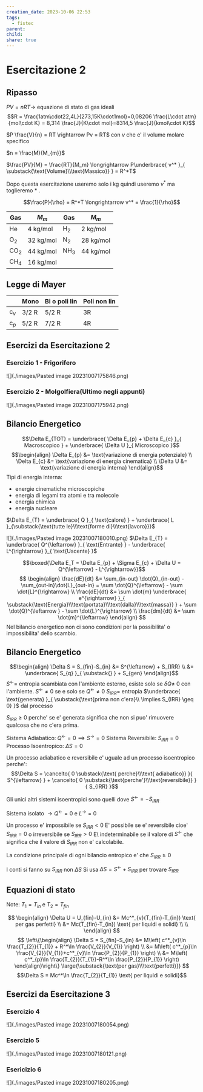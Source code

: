 ```yaml
---
creation_date: 2023-10-06 22:53
tags:
  - fistec
parent: 
child: 
share: true
---
```


# Esercitazione 2

## Ripasso

$PV = nRT \rightarrow$ equazione di stato di gas ideali
$$R = \frac{1atm\cdot22,4L}{273,15K\cdot1mol}=0,08206 \frac{L\cdot atm}{mol\cdot K} = 8,314 \frac{J}{K\cdot mol}=8314,5 \frac{J}{kmol\cdot K}$$

$P \frac{V}{n} = RT \rightarrow Pv = RT$ con $v$ che e' il volume molare specifico

$n = \frac{M}{M_{m}}$

$\frac{PV}{M} = \frac{RT}{M_m} \longrightarrow P\underbrace{ v^* }_{ \substack{\text{Volume}\\\text{Massico}} } = R^*T$

Dopo questa esercitazione useremo solo i kg quindi useremo $v^*$ ma toglieremo * .

$$\frac{P}{\rho} = R^*T \longrightarrow v^* = \frac{1}{\rho}$$

| Gas      | $M_{m}$   | Gas      | $M_{m}$   |
| -------- | --------- | -------- | --------- |
| He       | 4 kg/mol  | H$_{2}$  | 2 kg/mol  |
| O$_{2}$  | 32 kg/mol | N$_{2}$  | 28 kg/mol |
| CO$_{2}$ | 44 kg/mol | NH$_{3}$ | 44 kg/mol |
| CH$_{4}$ | 16 kg/mol          |          |           |

## Legge di Mayer

|         | Mono  | Bi o poli lin | Poli non lin |
| ------- | ----- | ------------- | ------------ |
| c$_{v}$ | 3/2 R | 5/2 R         | 3R           |
| c$_{p}$ | 5/2 R | 7/2 R         | 4R             |

## Esercizi da Esercitazione 2
### Esercizio 1 - Frigorifero

<!Diagramma esercizio>
![](./images/Pasted image 20231007175846.png)
### Esercizio 2 - Molgolfiera(Ultimo negli appunti)

<!Diagramma esercizio>
![](./images/Pasted image 20231007175942.png)
## Bilancio Energetico

$$\Delta E_{TOT} = \underbrace{ \Delta E_{p} + \Delta E_{c} }_{ Macroscopico } + \underbrace{ \Delta U }_{ Microscopico }$$
$$\begin{align}
\Delta E_{p} &= \text{variazione di energia potenziale} \\
\Delta E_{c} &= \text{variazione di energia cinematica} \\
\Delta U &= \text{variazione di energia interna} 
\end{align}$$
Tipi di energia interna:
- energie cinematiche microscopiche
- energia di legami tra atomi e tra molecole
- energia chimica
- energia nucleare

$\Delta E_{T} = \underbrace{ Q }_{ \text{calore} } + \underbrace{ L }_{\substack{\text{tutte le}\\\text{forme di}\\\text{lavoro}}}$

<!Diagramma energia>
![](./images/Pasted image 20231007180010.png)
$\Delta E_{T} = \underbrace{ Q^{\leftarrow} }_{ \text{Entrante} } - \underbrace{ L^{\rightarrow} }_{ \text{Uscente} }$

$$\boxed{\Delta E_T = \Delta E_{p} + \Sigma E_{c} + \Delta U = Q^{\leftarrow} - L^{\rightarrow}}$$
$$
\begin{align}
\frac{dE}{dt} &= \sum_{in-out} \dot{Q}_{in-out} - \sum_{out-in}\dot{L}_{out-in} = \sum \dot{Q}^{\leftarrow} - \sum \dot{L}^{\rightarrow} \\
\frac{dE}{dt} &= \sum \dot{m} \underbrace{ e^{\rightarrow} }_{ \substack{\text{Energia}\\\text{portata}\\\text{dalla}\\\text{massa}} } + \sum \dot{Q}^{\leftarrow } - \sum \dot{L}^{\rightarrow} \\
\frac{dm}{dt}  &= \sum \dot{m}^{\leftarrow}
\end{align}
$$
Nel bilancio energetico non ci sono condizioni per la possibilita' o impossibilita' dello scambio.
## Bilancio Energetico

$$\begin{align}
\Delta S = S_{fin}-S_{in}  &= S^{\leftarrow} + S_{IRR} \\
 &= \underbrace{ S_{q} }_{ \substack{} } + S_{gen}
\end{align}$$
$S^{\leftarrow}=$ entropia scambiata con l'ambiente esterno, esiste solo se $\delta Q \neq$ 0 con l'ambiente.
$S^{\leftarrow}\neq 0$ se e solo se $Q^{\leftarrow}\neq 0$
$S_{IRR} =$ entropia $\underbrace{ \text{generata} }_{ \substack{\text{prima non c'era}\\ \implies S_{IRR} \geq 0} }$ dal processo

$S_{IRR} \geq 0$ perche' se e' generata significa che non si puo' rimuovere qualcosa che no c'era prima.

Sistema Adiabatico: $Q^{\leftarrow} = 0 \implies S^{\rightarrow}=0$
Sistema Reversibile: $S_{IRR} = 0$
Processo Isoentropico: $\Delta S = 0$

Un processo adiabatico e reversibile e' uguale ad un processo isoentropico perche':
$$\Delta S = \cancelto{ 0 \substack{\text{ perche}\\\text{ adiabatico}} }{ S^{\leftarrow} } + \cancelto{ 0 \substack{\text{perche'}\\\text{reversibile}} }{ S_{IRR} }$$

Gli unici altri sistemi isoentropici sono quelli dove $S^{\leftarrow}= - S_{IRR}$

Sistema isolato $\rightarrow Q^{\leftarrow} = 0$ e $L^{\rightarrow} = 0$

Un processo e' impossibile se $S_{IRR} <0$
E' possibile se e' reversibile cioe' $S_{IRR}=0$ o irreversibile se $S_{IRR} > 0$
E\ indeterminabile se il valore di $S^{\leftarrow}$ che significa che il valore di $S_{IRR}$ non e' calcolabile.

La condizione principale di ogni bilancio entropico e' che $S_{IRR} \geq 0$

I conti si fanno su $S_{IRR}$ non $\Delta S$
Si usa $\Delta S = S^{\leftarrow} + S_{IRR}$ per trovare $S_{IRR}$

## Equazioni di stato

Note: $T_{1} = T_{in}$ e $T_{2} = T_{fin}$

$$
\begin{align}
\Delta U = U_{fin}-U_{in}  &= Mc^*_{v}(T_{fin}-T_{in}) \text{ per gas perfetti} \\
 &= Mc(T_{fin}-T_{in}) \text{ per liquidi e solidi} \\
 \\
\end{align}
$$
$$
\left\{\begin{align}
\Delta S = S_{fin}-S_{in}  &= M\left( c^*_{v}\ln \frac{T_{2}}{T_{1}} + R^*\ln \frac{V_{2}}{V_{1}} \right) \\
 &= M\left( c^*_{p}\ln \frac{V_{2}}{V_{1}}+c^*_{v}\ln \frac{P_{2}}{P_{1}} \right) \\
 &= M\left( c^*_{p}\ln \frac{T_{2}}{T_{1}}-R^*\ln \frac{P_{2}}{P_{1}} \right) 
\end{align}\right\} \large{\substack{\text{per gas}\\\text{perfetti}}}
$$
$$\Delta S = Mc^*\ln \frac{T_{2}}{T_{1}} \text{ per liquidi e solidi}$$
## Esercizi da Esercitazione 3

### Esercizio 4

<!Diagramma problema>
![](./images/Pasted image 20231007180054.png)
### Esercizio 5

<!Diagramma problema>
![](./images/Pasted image 20231007180121.png)
### Esericizio 6

<!Diagramma problema>
![](./images/Pasted image 20231007180205.png)
